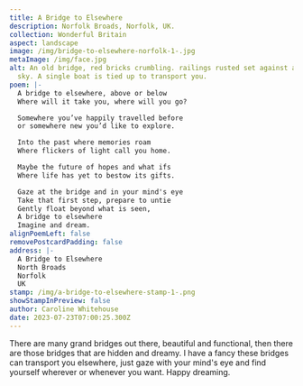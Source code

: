 ```yaml
---
title: A Bridge to Elsewhere
description: Norfolk Broads, Norfolk, UK.
collection: Wonderful Britain
aspect: landscape
image: /img/bridge-to-elsewhere-norfolk-1-.jpg
metaImage: /img/face.jpg
alt: An old bridge, red bricks crumbling. railings rusted set against a stormy
  sky. A single boat is tied up to transport you.
poem: |-
  A bridge to elsewhere, above or below
  Where will it take you, where will you go?

  Somewhere you’ve happily travelled before
  or somewhere new you’d like to explore.

  Into the past where memories roam
  Where flickers of light call you home.

  Maybe the future of hopes and what ifs
  Where life has yet to bestow its gifts.

  Gaze at the bridge and in your mind's eye
  Take that first step, prepare to untie
  Gently float beyond what is seen,
  A bridge to elsewhere
  Imagine and dream.
alignPoemLeft: false
removePostcardPadding: false
address: |-
  A Bridge to Elsewhere
  North Broads
  Norfolk
  UK
stamp: /img/a-bridge-to-elsewhere-stamp-1-.png
showStampInPreview: false
author: Caroline Whitehouse
date: 2023-07-23T07:00:25.300Z
---
```

There are many grand bridges out there, beautiful and functional, then there are those bridges that are hidden and dreamy. I have a fancy these bridges can transport you elsewhere, just gaze with your mind's eye and find yourself wherever or whenever you want. Happy dreaming.